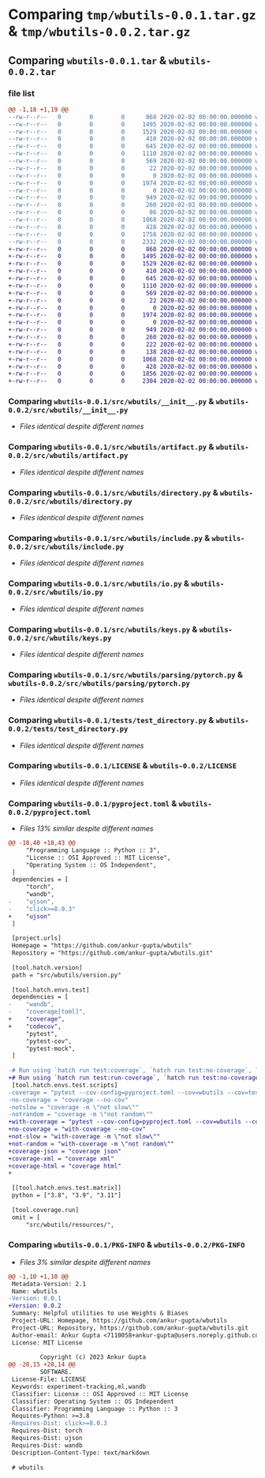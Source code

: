 # Comparing `tmp/wbutils-0.0.1.tar.gz` & `tmp/wbutils-0.0.2.tar.gz`

## Comparing `wbutils-0.0.1.tar` & `wbutils-0.0.2.tar`

### file list

```diff
@@ -1,18 +1,19 @@
--rw-r--r--   0        0        0      868 2020-02-02 00:00:00.000000 wbutils-0.0.1/src/wbutils/__init__.py
--rw-r--r--   0        0        0     1495 2020-02-02 00:00:00.000000 wbutils-0.0.1/src/wbutils/artifact.py
--rw-r--r--   0        0        0     1529 2020-02-02 00:00:00.000000 wbutils-0.0.1/src/wbutils/directory.py
--rw-r--r--   0        0        0      410 2020-02-02 00:00:00.000000 wbutils-0.0.1/src/wbutils/framework.py
--rw-r--r--   0        0        0      645 2020-02-02 00:00:00.000000 wbutils-0.0.1/src/wbutils/include.py
--rw-r--r--   0        0        0     1110 2020-02-02 00:00:00.000000 wbutils-0.0.1/src/wbutils/io.py
--rw-r--r--   0        0        0      569 2020-02-02 00:00:00.000000 wbutils-0.0.1/src/wbutils/keys.py
--rw-r--r--   0        0        0       22 2020-02-02 00:00:00.000000 wbutils-0.0.1/src/wbutils/version.py
--rw-r--r--   0        0        0        0 2020-02-02 00:00:00.000000 wbutils-0.0.1/src/wbutils/parsing/__init__.py
--rw-r--r--   0        0        0     1974 2020-02-02 00:00:00.000000 wbutils-0.0.1/src/wbutils/parsing/pytorch.py
--rw-r--r--   0        0        0        0 2020-02-02 00:00:00.000000 wbutils-0.0.1/tests/__init__.py
--rw-r--r--   0        0        0      949 2020-02-02 00:00:00.000000 wbutils-0.0.1/tests/test_directory.py
--rw-r--r--   0        0        0      260 2020-02-02 00:00:00.000000 wbutils-0.0.1/tests/test_framework.py
--rw-r--r--   0        0        0       86 2020-02-02 00:00:00.000000 wbutils-0.0.1/.gitignore
--rw-r--r--   0        0        0     1068 2020-02-02 00:00:00.000000 wbutils-0.0.1/LICENSE
--rw-r--r--   0        0        0      428 2020-02-02 00:00:00.000000 wbutils-0.0.1/README.md
--rw-r--r--   0        0        0     1758 2020-02-02 00:00:00.000000 wbutils-0.0.1/pyproject.toml
--rw-r--r--   0        0        0     2332 2020-02-02 00:00:00.000000 wbutils-0.0.1/PKG-INFO
+-rw-r--r--   0        0        0      868 2020-02-02 00:00:00.000000 wbutils-0.0.2/src/wbutils/__init__.py
+-rw-r--r--   0        0        0     1495 2020-02-02 00:00:00.000000 wbutils-0.0.2/src/wbutils/artifact.py
+-rw-r--r--   0        0        0     1529 2020-02-02 00:00:00.000000 wbutils-0.0.2/src/wbutils/directory.py
+-rw-r--r--   0        0        0      410 2020-02-02 00:00:00.000000 wbutils-0.0.2/src/wbutils/framework.py
+-rw-r--r--   0        0        0      645 2020-02-02 00:00:00.000000 wbutils-0.0.2/src/wbutils/include.py
+-rw-r--r--   0        0        0     1110 2020-02-02 00:00:00.000000 wbutils-0.0.2/src/wbutils/io.py
+-rw-r--r--   0        0        0      569 2020-02-02 00:00:00.000000 wbutils-0.0.2/src/wbutils/keys.py
+-rw-r--r--   0        0        0       22 2020-02-02 00:00:00.000000 wbutils-0.0.2/src/wbutils/version.py
+-rw-r--r--   0        0        0        0 2020-02-02 00:00:00.000000 wbutils-0.0.2/src/wbutils/parsing/__init__.py
+-rw-r--r--   0        0        0     1974 2020-02-02 00:00:00.000000 wbutils-0.0.2/src/wbutils/parsing/pytorch.py
+-rw-r--r--   0        0        0        0 2020-02-02 00:00:00.000000 wbutils-0.0.2/tests/__init__.py
+-rw-r--r--   0        0        0      949 2020-02-02 00:00:00.000000 wbutils-0.0.2/tests/test_directory.py
+-rw-r--r--   0        0        0      260 2020-02-02 00:00:00.000000 wbutils-0.0.2/tests/test_framework.py
+-rw-r--r--   0        0        0      222 2020-02-02 00:00:00.000000 wbutils-0.0.2/tests/test_io.py
+-rw-r--r--   0        0        0      138 2020-02-02 00:00:00.000000 wbutils-0.0.2/.gitignore
+-rw-r--r--   0        0        0     1068 2020-02-02 00:00:00.000000 wbutils-0.0.2/LICENSE
+-rw-r--r--   0        0        0      428 2020-02-02 00:00:00.000000 wbutils-0.0.2/README.md
+-rw-r--r--   0        0        0     1856 2020-02-02 00:00:00.000000 wbutils-0.0.2/pyproject.toml
+-rw-r--r--   0        0        0     2304 2020-02-02 00:00:00.000000 wbutils-0.0.2/PKG-INFO
```

### Comparing `wbutils-0.0.1/src/wbutils/__init__.py` & `wbutils-0.0.2/src/wbutils/__init__.py`

 * *Files identical despite different names*

### Comparing `wbutils-0.0.1/src/wbutils/artifact.py` & `wbutils-0.0.2/src/wbutils/artifact.py`

 * *Files identical despite different names*

### Comparing `wbutils-0.0.1/src/wbutils/directory.py` & `wbutils-0.0.2/src/wbutils/directory.py`

 * *Files identical despite different names*

### Comparing `wbutils-0.0.1/src/wbutils/include.py` & `wbutils-0.0.2/src/wbutils/include.py`

 * *Files identical despite different names*

### Comparing `wbutils-0.0.1/src/wbutils/io.py` & `wbutils-0.0.2/src/wbutils/io.py`

 * *Files identical despite different names*

### Comparing `wbutils-0.0.1/src/wbutils/keys.py` & `wbutils-0.0.2/src/wbutils/keys.py`

 * *Files identical despite different names*

### Comparing `wbutils-0.0.1/src/wbutils/parsing/pytorch.py` & `wbutils-0.0.2/src/wbutils/parsing/pytorch.py`

 * *Files identical despite different names*

### Comparing `wbutils-0.0.1/tests/test_directory.py` & `wbutils-0.0.2/tests/test_directory.py`

 * *Files identical despite different names*

### Comparing `wbutils-0.0.1/LICENSE` & `wbutils-0.0.2/LICENSE`

 * *Files identical despite different names*

### Comparing `wbutils-0.0.1/pyproject.toml` & `wbutils-0.0.2/pyproject.toml`

 * *Files 13% similar despite different names*

```diff
@@ -18,40 +18,43 @@
     "Programming Language :: Python :: 3",
     "License :: OSI Approved :: MIT License",
     "Operating System :: OS Independent",
 ]
 dependencies = [
     "torch",
     "wandb",
-    "ujson",
-    "click>=8.0.3"
+    "ujson"
 ]
 
 [project.urls]
 Homepage = "https://github.com/ankur-gupta/wbutils"
 Repository = "https://github.com/ankur-gupta/wbutils.git"
 
 [tool.hatch.version]
 path = "src/wbutils/version.py"
 
 [tool.hatch.envs.test]
 dependencies = [
-    "wandb",
-    "coverage[toml]",
+    "coverage",
+    "codecov",
     "pytest",
     "pytest-cov",
     "pytest-mock",
 ]
 
-# Run using `hatch run test:coverage`, `hatch run test:no-coverage`, `hatch run test:notslow`, ...
+# Run using `hatch run test:run-coverage`, `hatch run test:no-coverage`, `hatch run test:not-slow`, ...
 [tool.hatch.envs.test.scripts]
-coverage = "pytest --cov-config=pyproject.toml --cov=wbutils --cov=tests"
-no-coverage = "coverage --no-cov"
-notslow = "coverage -m \"not slow\""
-notrandom = "coverage -m \"not random\""
+with-coverage = "pytest --cov-config=pyproject.toml --cov=wbutils --cov=tests"
+no-coverage = "with-coverage --no-cov"
+not-slow = "with-coverage -m \"not slow\""
+not-random = "with-coverage -m \"not random\""
+coverage-json = "coverage json"
+coverage-xml = "coverage xml"
+coverage-html = "coverage html"
+
 
 [[tool.hatch.envs.test.matrix]]
 python = ["3.8", "3.9", "3.11"]
 
 [tool.coverage.run]
 omit = [
     "src/wbutils/resources/",
```

### Comparing `wbutils-0.0.1/PKG-INFO` & `wbutils-0.0.2/PKG-INFO`

 * *Files 3% similar despite different names*

```diff
@@ -1,10 +1,10 @@
 Metadata-Version: 2.1
 Name: wbutils
-Version: 0.0.1
+Version: 0.0.2
 Summary: Helpful utilities to use Weights & Biases
 Project-URL: Homepage, https://github.com/ankur-gupta/wbutils
 Project-URL: Repository, https://github.com/ankur-gupta/wbutils.git
 Author-email: Ankur Gupta <7110058+ankur-gupta@users.noreply.github.com>
 License: MIT License
         
         Copyright (c) 2023 Ankur Gupta
@@ -28,15 +28,14 @@
         SOFTWARE.
 License-File: LICENSE
 Keywords: experiment-tracking,ml,wandb
 Classifier: License :: OSI Approved :: MIT License
 Classifier: Operating System :: OS Independent
 Classifier: Programming Language :: Python :: 3
 Requires-Python: >=3.8
-Requires-Dist: click>=8.0.3
 Requires-Dist: torch
 Requires-Dist: ujson
 Requires-Dist: wandb
 Description-Content-Type: text/markdown
 
 # wbutils
```

